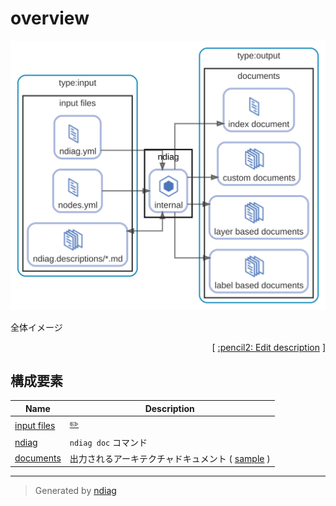 # overview

![diagram](diagram-overview.svg)

全体イメージ


<p align="right">
  [ <a href="../ndiag.descriptions.ja/_diagram-overview.md">:pencil2: Edit description</a> ]
<p>



## 構成要素

| Name | Description |
| --- | --- |
| [input files](node-input_files.md) | <a href="../ndiag.descriptions.ja/_node-input_files.md">:pencil2:</a> |
| [ndiag](node-ndiag.md) | `ndiag doc` コマンド |
| [documents](node-documents.md) | 出力されるアーキテクチャドキュメント ( [sample](/sample/output/README.md) ) |


---

> Generated by [ndiag](https://github.com/k1LoW/ndiag)
